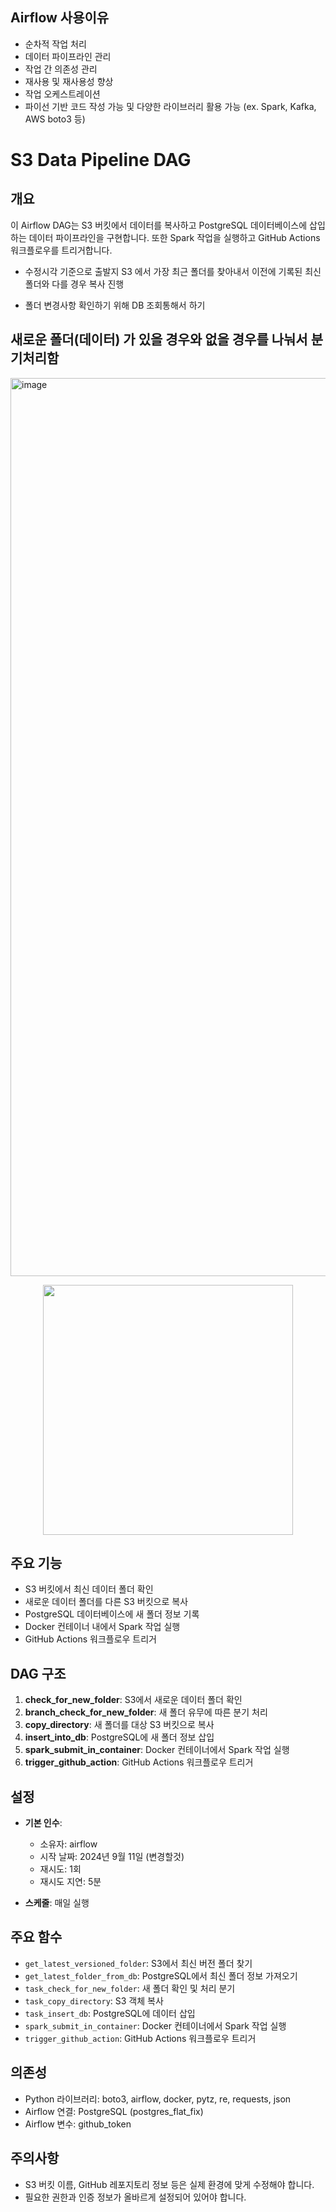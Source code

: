 ## Airflow 사용이유

- 순차적 작업 처리 
- 데이터 파이프라인 관리 
- 작업 간 의존성 관리 
- 재사용 및 재사용성 향상 
- 작업 오케스트레이션
- 파이선 기반 코드 작성 가능 및 다양한 라이브러리 활용 가능 (ex. Spark, Kafka, AWS boto3 등) 



# S3 Data Pipeline DAG

## 개요

이 Airflow DAG는 S3 버킷에서 데이터를 복사하고 PostgreSQL 데이터베이스에 삽입하는 데이터 파이프라인을 구현합니다. 또한 Spark 작업을 실행하고 GitHub Actions 워크플로우를 트리거합니다.


- 수정시각 기준으로 출발지 S3 에서 가장 최근 폴더를 찾아내서 이전에 기록된 최신 폴더와 다를 경우 복사 진행

- 폴더 변경사항 확인하기 위해 DB 조회통해서 하기

## 새로운 폴더(데이터) 가 있을 경우와 없을 경우를 나눠서 분기처리함 

<img width="1437" alt="image" src="https://github.com/user-attachments/assets/57c16af1-db74-4d54-9753-57d1c9e42d88">

<p align="center">
  <img src="https://github.com/user-attachments/assets/18396525-df36-415f-9783-293ad31da28e" width="400">
</p>

## 주요 기능

- S3 버킷에서 최신 데이터 폴더 확인
- 새로운 데이터 폴더를 다른 S3 버킷으로 복사
- PostgreSQL 데이터베이스에 새 폴더 정보 기록
- Docker 컨테이너 내에서 Spark 작업 실행
- GitHub Actions 워크플로우 트리거

## DAG 구조

1. **check_for_new_folder**: S3에서 새로운 데이터 폴더 확인
2. **branch_check_for_new_folder**: 새 폴더 유무에 따른 분기 처리
3. **copy_directory**: 새 폴더를 대상 S3 버킷으로 복사
4. **insert_into_db**: PostgreSQL에 새 폴더 정보 삽입
5. **spark_submit_in_container**: Docker 컨테이너에서 Spark 작업 실행
6. **trigger_github_action**: GitHub Actions 워크플로우 트리거

## 설정

- **기본 인수**:
  - 소유자: airflow
  - 시작 날짜: 2024년 9월 11일 (변경할것)
  - 재시도: 1회
  - 재시도 지연: 5분

- **스케줄**: 매일 실행

## 주요 함수

- `get_latest_versioned_folder`: S3에서 최신 버전 폴더 찾기
- `get_latest_folder_from_db`: PostgreSQL에서 최신 폴더 정보 가져오기
- `task_check_for_new_folder`: 새 폴더 확인 및 처리 분기
- `task_copy_directory`: S3 객체 복사
- `task_insert_db`: PostgreSQL에 데이터 삽입
- `spark_submit_in_container`: Docker 컨테이너에서 Spark 작업 실행
- `trigger_github_action`: GitHub Actions 워크플로우 트리거

## 의존성

- Python 라이브러리: boto3, airflow, docker, pytz, re, requests, json
- Airflow 연결: PostgreSQL (postgres_flat_fix)
- Airflow 변수: github_token

## 주의사항

- S3 버킷 이름, GitHub 레포지토리 정보 등은 실제 환경에 맞게 수정해야 합니다.
- 필요한 권한과 인증 정보가 올바르게 설정되어 있어야 합니다.


